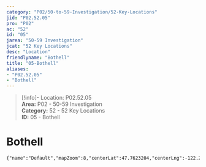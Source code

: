 ```yaml
---  
category: "P02/50-to-59-Investigation/52-Key-Locations"  
jid: "P02.52.05"  
pro: "P02"  
ac: "52"  
id: "05"  
jarea: "50-59 Investigation"  
jcat: "52 Key Locations"  
desc: "Location"  
friendlyname: "Bothell"  
title: "05-Bothell"  
aliases:   
- "P02.52.05"  
- "Bothell"  
---  
```

>[!info]- Location: P02.52.05  
>**Area:** P02 - 50-59 Investigation  
>**Category:** 52 - 52 Key Locations  
>**ID:** 05 - Bothell  
  
# Bothell  
  
  
  
  
 ```mapview  
{"name":"Default","mapZoom":8,"centerLat":47.7623204,"centerLng":-122.2054035,"query":"","chosenMapSource":0}  
```  
